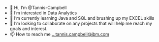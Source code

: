 - 👋 Hi, I’m @Tannis-Campbell
- 👀 I’m interested in Data Analytics 
- 🌱 I’m currently learning Java and SQL and brushing up my EXCEL skills
- 💞️ I’m looking to collaborate on any projects that will help me reach my goals and interest.
- 📫 How to reach me ...tannis.campbell@ibm.com

<!---
Tannis-Campbell/Tannis-Campbell is a ✨ special ✨ repository because its `README.md` (this file) appears on your GitHub profile.
You can click the Preview link to take a look at your changes.
--->
